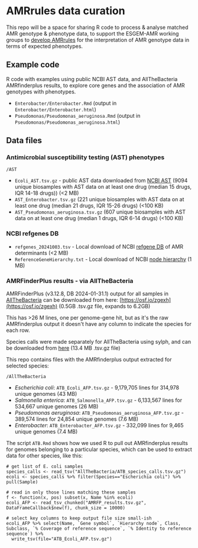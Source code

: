 # AMRrules data curation

This repo will be a space for sharing R code to process & analyse matched AMR genotype & phenotype data, to support the ESGEM-AMR working groups to [develop AMRrules](https://github.com/interpretAMR/AMRrulesCuration) for the interpretation of AMR genotype data in terms of expected phenotypes.

## Example code

R code with examples using public NCBI AST data, and AllTheBacteria AMRfinderplus results, to explore core genes and the association of AMR genotypes with phenotypes.

* `Enterobacter/Enterobacter.Rmd` (output in `Enterobacter/Enterobacter.html`)
* `Pseudomonas/Pseudomonas_aeruginosa.Rmd` (output in `Pseudomonas/Pseudomonas_aeruginosa.html`)

## Data files

### Antimicrobial susceptibility testing (AST) phenotypes

`/AST`

* `Ecoli_AST.tsv.gz` - public AST data downloaded from [NCBI AST](https://www.ncbi.nlm.nih.gov/pathogens/ast#scientific_name:Escherichia%20coli) (9094 unique biosamples with AST data on at least one drug (median 15 drugs, IQR 14-18 drugs)) (<2 MB)
* `AST_Enterobacter.tsv.gz` (221 unique biosamples with AST data on at least one drug (median 21 drugs, IQR 15-26 drugs) (<100 KB)
* `AST_Pseudomonas_aeruginosa.tsv.gz` (607 unique biosamples with AST data on at least one drug (median 1 drugs, IQR 6-14 drugs) (<100 KB)

### NCBI refgenes DB
* `refgenes_20241003.tsv` - Local download of NCBI [refgene DB](https://www.ncbi.nlm.nih.gov/pathogens/refgene/) of AMR determinants (<2 MB)
* `ReferenceGeneHierarchy.txt` - Local download of NCBI [node hierarchy](https://ftp.ncbi.nlm.nih.gov/pathogen/Antimicrobial_resistance/AMRFinderPlus/database/latest/ReferenceGeneHierarchy.txt) (1 MB)

### AMRFinderPlus results - via AllTheBacteria
AMRFinderPlus (v3.12.8, DB 2024-01-31.1) output for all samples in [AllTheBacteria](https://github.com/AllTheBacteria/AllTheBacteria/tree/main/reproducibility/All-samples/AMR/AMRFinderPlus) can be downloaded from here: [https://osf.io/zgexh](https://osf.io/zgexh) (0.5GB .tsv.gz file, expands to 6.2GB)

This has >26 M lines, one per genome-gene hit, but as it's the raw AMRfinderplus output it doesn't have any column to indicate the species for each row.

Species calls were made separately for AllTheBacteria using sylph, and can be downloaded from [here](https://ftp.ebi.ac.uk/pub/databases/AllTheBacteria/Releases/0.2/metadata/species_calls.tsv.gz) (13.4 MB .tsv.gz file)

This repo contains files with the AMRfinderplus output extracted for selected species:

`/AllTheBacteria`

* _Escherichia coli_: `ATB_Ecoli_AFP.tsv.gz` - 9,179,705 lines for 314,978 unique genomes (43 MB)
* _Salmonella enterica_: `ATB_Salmonella_AFP.tsv.gz` - 6,133,567 lines for 534,667 unique genomes (26 MB)
* _Pseudomonas aeruginosa_: `ATB_Pseudomonas_aeruginosa_AFP.tsv.gz` - 389,574 lines for 24,854 unique genomes (7.6 MB)
* _Enterobacter_: `ATB_Enterobacter_AFP.tsv.gz` - 332,099 lines for 9,465 unique genomes (7.4 MB) 
  
The script `ATB.Rmd` shows how we used R to pull out AMRfinderplus results for genomes belonging to a particular species, which can be used to extract data for other species, like this:

```
# get list of E. coli samples
species_calls <- read_tsv("AllTheBacteria/ATB_species_calls.tsv.gz")
ecoli <- species_calls %>% filter(Species=="Escherichia coli") %>% pull(Sample)

# read in only those lines matching these samples
f <- function(x, pos) subset(x, Name %in% ecoli)
ecoli_AFP <- read_tsv_chunked("AMRFP_results.tsv.gz", DataFrameCallback$new(f), chunk_size = 10000)

# select key columns to keep output file size small-ish
ecoli_AFP %>% select(Name, `Gene symbol`, `Hierarchy node`, Class, Subclass, `% Coverage of reference sequence`, `% Identity to reference sequence`) %>%
  write_tsv(file="ATB_Ecoli_AFP.tsv.gz")
```


